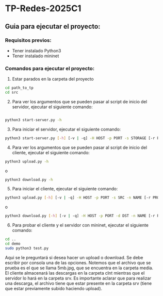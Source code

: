 # TP-Redes-2025C1

## Guia para ejecutar el proyecto:

### Requisitos previos:

- Tener instalado Python3
- Tener instalado mininet

### Comandos para ejecutar el proyecto:

1. Estar parados en la carpeta del proyecto

``` bash
cd path_to_tp
cd src
```

2. Para ver los argumentos que se pueden pasar al script de inicio del servidor, ejecutar el siguiente comando:

``` bash

python3 start-server.py -h
```

3. Para iniciar el servidor, ejecutar el siguiente comando:

``` bash
python3 start-server.py [-h] [-v | -q] -H HOST -p PORT -s STORAGE [-r PROTOCOL]
```

4. Para ver los argumentos que se pueden pasar al script de inicio del cliente, ejecutar el siguiente comando:

``` bash
python3 upload.py -h
```
o

``` bash
python3 download.py -h
```

5. Para iniciar el cliente, ejecutar el siguiente comando:

``` bash
python3 upload.py [-h] [-v | -q] -H HOST -p PORT -s SRC -n NAME [-r PROTOCOL]
```
o

``` bash
python3 download.py [-h] [-v | -q] -H HOST -p PORT -d DST -n NAME [-r PROTOCOL]
```

6. Para probar el cliente y el servidor con mininet, ejecutar el siguiente comando:

``` bash
cd ..
cd demo
sudo python3 test.py
```

Aqui se le preguntará si desea hacer un upload o download. Se debe escribir por consola una de las opciones. Notemos que el archivo que se prueba es el que se llama 5mb.jpg, que se encuentra en la carpeta media. El cliente almacenará las descargas en la carpeta clnt mientras que el servidor lo hará en la carpeta srv. Es importante aclarar que para realizar una descarga, el archivo tiene que estar presente en la carpeta srv (tiene que estar previamente subido haciendo upload).

